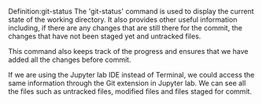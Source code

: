 Definition:git-status
The 'git-status' command is used to display the current state of the working directory. It also provides other useful information including, if there are any changes that are still there for the commit, the changes that have not been staged yet and untracked files. 

This command also keeps track of the progress and ensures that we have added all the changes before commit. 

If we are using the Jupyter lab IDE instead of Terminal, we could access the same information through the Git extension in Jupyter lab. We can see all the files such as untracked files, modified files and files staged for commit. 